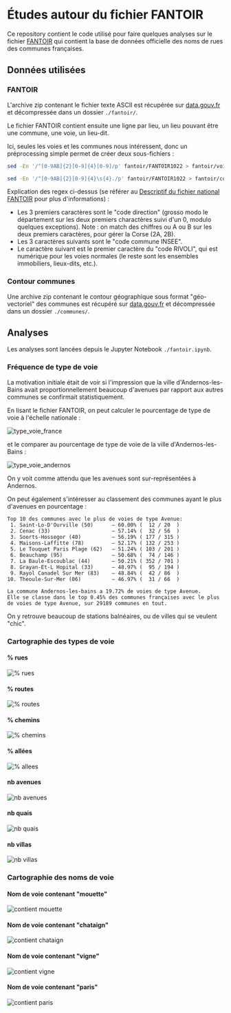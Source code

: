 # Études autour du fichier FANTOIR

Ce repository contient le code utilisé pour faire quelques analyses sur le fichier [FANTOIR](https://fr.wikipedia.org/wiki/FANTOIR) qui contient la base de données officielle des noms de rues des communes françaises.

## Données utilisées

### FANTOIR

L'archive zip contenant le fichier texte ASCII est récupérée sur [data.gouv.fr](https://www.data.gouv.fr/fr/datasets/fichier-fantoir-des-voies-et-lieux-dits/) et décompressée dans un dossier `./fantoir/`.

Le fichier FANTOIR contient ensuite une ligne par lieu, un lieu pouvant être une commune, une voie, un lieu-dit.

Ici, seules les voies et les communes nous intéressent, donc un préprocessing simple permet de créer deux sous-fichiers :
```bash
sed -En '/^[0-9AB]{2}[0-9]{4}[0-9]/p' fantoir/FANTOIR1022 > fantoir/voies.txt

sed -En '/^[0-9AB]{2}[0-9]{4}\s{4}./p' fantoir/FANTOIR1022 > fantoir/communes.txt
```
Explication des regex ci-dessus (se référer au [Descriptif du fichier national FANTOIR](https://data.economie.gouv.fr/api/datasets/1.0/fichier-fantoir-des-voies-et-lieux-dits/attachments/descriptif_du_fichier_national_fantoir_pdf) pour plus d'informations) :
- Les 3 premiers caractères sont le "code direction" (grosso modo le département sur les deux premiers charactères suivi d'un 0, modulo quelques exceptions). Note : on match des chiffres ou A ou B sur les deux premiers caractères, pour gérer la Corse (2A, 2B).
- Les 3 caractères suivants sont le "code commune INSEE".
- Le caractère suivant est le premier caractère du "code RIVOLI", qui est numérique pour les voies normales (le reste sont les ensembles immobiliers, lieux-dits, etc.).

### Contour communes

Une archive zip contenant le contour géographique sous format "géo-vectoriel" des communes est récupéré sur [data.gouv.fr](https://www.data.gouv.fr/fr/datasets/contours-communes-france-administrative-format-admin-express-avec-arrondissements/) et décompressée dans un dossier `./communes/`.


## Analyses

Les analyses sont lancées depuis le Jupyter Notebook `./fantoir.ipynb`.

### Fréquence de type de voie

La motivation initiale était de voir si l'impression que la ville d'Andernos-les-Bains avait proportionnellement beaucoup d'avenues par rapport aux autres communes se confirmait statistiquement.

En lisant le fichier FANTOIR, on peut calculer le pourcentage de type de voie à l'échelle nationale :

![type_voie_france](./static/type_voie_france.png)

et le comparer au pourcentage de type de voie de la ville d'Andernos-les-Bains :

![type_voie_andernos](./static/type_voie_andernos.png)

On y voit comme attendu que les avenues sont sur-représentées à Andernos.

On peut également s'intéresser au classement des communes ayant le plus d'avenues en pourcentage :

```
Top 10 des communes avec le plus de voies de type Avenue:
 1. Saint-Lo-D'Ourville (50)      — 60.00% (  12 / 20  )
 2. Cenac (33)                    — 57.14% (  32 / 56  )
 3. Soorts-Hossegor (40)          — 56.19% ( 177 / 315 )
 4. Maisons-Laffitte (78)         — 52.17% ( 132 / 253 )
 5. Le Touquet Paris Plage (62)   — 51.24% ( 103 / 201 )
 6. Beauchamp (95)                — 50.68% (  74 / 146 )
 7. La Baule-Escoublac (44)       — 50.21% ( 352 / 701 )
 8. Grayan-Et-L Hopital (33)      — 48.97% (  95 / 194 )
 9. Rayol Canadel Sur Mer (83)    — 48.84% (  42 / 86  )
10. Theoule-Sur-Mer (06)          — 46.97% (  31 / 66  )

La commune Andernos-les-bains a 19.72% de voies de type Avenue.
Elle se classe dans le top 0.45% des communes françaises avec le plus de voies de type Avenue, sur 29189 communes en tout.
```

On y retrouve beaucoup de stations balnéaires, ou de villes qui se veulent "chic".

### Cartographie des types de voie

#### % rues

![% rues](./static/pct_rues.png)

#### % routes

![% routes](./static/pct_routes.png)

#### % chemins

![% chemins](./static/pct_chemins.png)

#### % allées

![% allees](./static/pct_allees.png)

#### nb avenues

![nb avenues](./static/nb_avenues.png)

#### nb quais

![nb quais](./static/nb_quais.png)

#### nb villas

![nb villas](./static/nb_villas.png)

### Cartographie des noms de voie

#### Nom de voie contenant "mouette"

![contient mouette](./static/contient_mouette.png)

#### Nom de voie contenant "chataign"

![contient chataign](./static/contient_chataign.png)

#### Nom de voie contenant "vigne"

![contient vigne](./static/contient_vigne.png)

#### Nom de voie contenant "paris"

![contient paris](./static/contient_paris.png)

